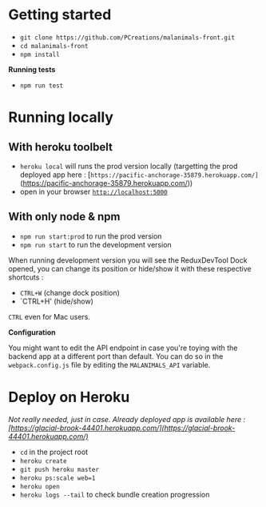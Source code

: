 # Getting started
 - `git clone https://github.com/PCreations/malanimals-front.git`
 - `cd malanimals-front`
 - `npm install`

 **Running tests**
 - `npm run test`

# Running locally

## With heroku toolbelt

 - `heroku local` will runs the prod version locally (targetting the prod deployed app here : [`https://pacific-anchorage-35879.herokuapp.com/]`(https://pacific-anchorage-35879.herokuapp.com/))
 - open in your browser [`http://localhost:5000`](http://localhost:5000)

## With only node & npm

 - `npm run start:prod` to run the prod version
 - `npm run start` to run the development version

 When running development version you will see the ReduxDevTool Dock opened, you can change its position or hide/show it with these respective shortcuts :
 - `CTRL+W` (change dock position)
 - `CTRL+H' (hide/show)

 `CTRL` even for Mac users.

**Configuration**

You might want to edit the API endpoint in case you're toying with the backend app at a different port than default.
You can do so in the `webpack.config.js` file by editing the `MALANIMALS_API` variable.

# Deploy on Heroku

*Not really needed, just in case. Already deployed app is available here : [https://glacial-brook-44401.herokuapp.com/](https://glacial-brook-44401.herokuapp.com/)*

 - `cd` in the project root
 - `heroku create`
 - `git push heroku master`
 - `heroku ps:scale web=1`
 - `heroku open`
 - `heroku logs --tail` to check bundle creation progression